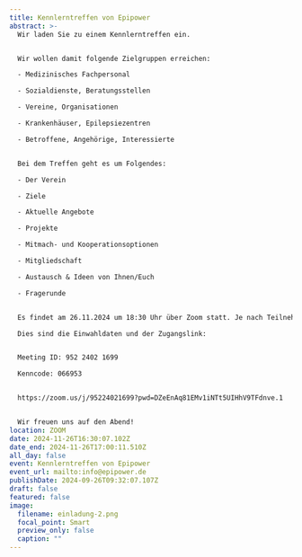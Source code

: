 ```yaml
---
title: Kennlerntreffen von Epipower
abstract: >-
  Wir laden Sie zu einem Kennlerntreffen ein. 


  Wir wollen damit folgende Zielgruppen erreichen:

  - Medizinisches Fachpersonal

  - Sozialdienste, Beratungsstellen

  - Vereine, Organisationen

  - Krankenhäuser, Epilepsiezentren

  - Betroffene, Angehörige, Interessierte


  Bei dem Treffen geht es um Folgendes:

  - Der Verein

  - Ziele

  - Aktuelle Angebote

  - Projekte

  - Mitmach- und Kooperationsoptionen

  - Mitgliedschaft

  - Austausch & Ideen von Ihnen/Euch

  - Fragerunde


  Es findet am 26.11.2024 um 18:30 Uhr über Zoom statt. Je nach Teilnehmeranzahl und Interesse/Fragen dauert es ca. 30-60 Minuten. 

  Dies sind die Einwahldaten und der Zugangslink:


  Meeting ID: 952 2402 1699

  Kenncode: 066953


  https://zoom.us/j/95224021699?pwd=DZeEnAq81EMv1iNTt5UIHhV9TFdnve.1


  Wir freuen uns auf den Abend!
location: ZOOM
date: 2024-11-26T16:30:07.102Z
date_end: 2024-11-26T17:00:11.510Z
all_day: false
event: Kennlerntreffen von Epipower
event_url: mailto:info@epipower.de
publishDate: 2024-09-26T09:32:07.107Z
draft: false
featured: false
image:
  filename: einladung-2.png
  focal_point: Smart
  preview_only: false
  caption: ""
---
```

